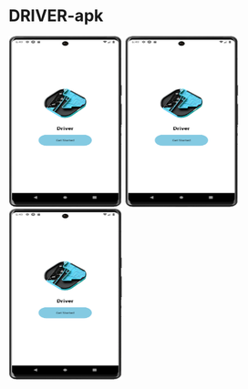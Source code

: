 ﻿# DRIVER-apk
<p float="left">
  <img src="./screenshots/onboarding/logo.png" width="200" height="300" />
  <img src="./screenshots/onboarding/logo.png" width="200" height="300" />
  <img src="./screenshots/onboarding/logo.png" width="200" height="300" />
</p>
